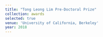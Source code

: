 ```yaml
---
title: "Tong Leong Lim Pre-Doctoral Prize"
collection: awards
selected: true
venue: 'University of California, Berkeley'
year: 2018
---
```






<!--The contents above will be part of a list of publications, if the user clicks the link for the publication than the contents of section will be rendered as a full page, allowing you to provide more information about the paper for the reader. When publications are displayed as a single page, the contents of the above "citation" field will automatically be included below this section in a smaller font.-->
